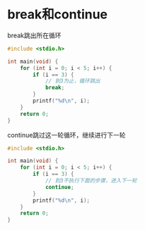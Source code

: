 # break和continue

break跳出所在循环

```c
#include <stdio.h>

int main(void) {
    for (int i = 0; i < 5; i++) {
        if (i == 3) {
            // 到3为止，循环跳出
            break;
        }
        printf("%d\n", i);
    }
    return 0;
}
```

continue跳过这一轮循环，继续进行下一轮

```c
#include <stdio.h>

int main(void) {
    for (int i = 0; i < 5; i++) {
        if (i == 3) {
            // 到3不执行下面的步骤，进入下一轮
            continue;
        }
        printf("%d\n", i);
    }
    return 0;
}
```

